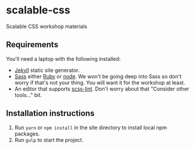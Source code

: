# scalable-css
Scalable CSS workshop materials

## Requirements

You'll need a laptop with the following installed:
* [Jekyll](https://jekyllrb.com/) static site generator.
* [Sass](http://sass-lang.com/install) either [Ruby](https://www.ruby-lang.org/en/downloads/) or [node](https://github.com/sass/node-sass). We won't be going deep into Sass so don't worry if that's not your thing. You will want it for the workshop at least.
* An editor that supports [scss-lint](https://github.com/brigade/scss-lint). Don't worry about that "Consider other tools…" bit.

## Installation instructions

1. Run `yarn` or `npm install` in the site directory to install local npm packages.
2. Run `gulp` to start the project.
